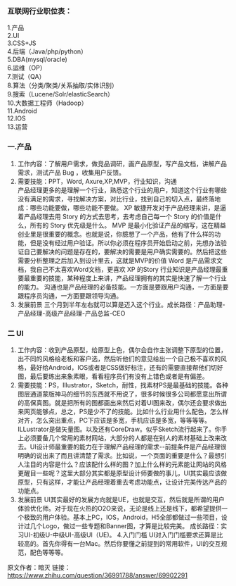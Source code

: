 ### 互联网行业职位表：  
1.产品  
2.UI  
3.CSS+JS  
4.后端（Java/php/python）  
5.DBA(mysql/oracle)  
6.运维（OP）   
7.测试（QA）  
8.算法（分类/聚类/关系抽取/实体识别）  
9.搜索（Lucene/Solr/elasticSearch）  
10.大数据工程师（Hadoop）  
11.Android  
12.IOS  
13.运营

### 一.产品
1. 工作内容：了解用户需求，做竞品调研，画产品原型，写产品文档，讲解产品需求，测试产品 Bug ，收集用户反馈。  
2. 需要技能：PPT，Word, Axure,XP,MVP，行业知识，沟通  
产品经理更多的是理解一个行业，熟悉这个行业的用户，知道这个行业有哪些没有满足的需求，寻找解决方案，对比行业，找到自己的切入点，最终落地成：哪些功能要做，哪些功能不要做。
XP 敏捷开发对于产品经理来讲，是逼着产品经理去用 Story 的方式去思考，去考虑自己每一个 Story 的价值是什么，所有的 Story 优先级是什么。
MVP 是最小化验证产品的缩写，这在精益创业里是很重要的概念。也就是说，你臆想了一个产品，他有了什么样的功能，但是没有经过用户验证。所以你必须在程序员开始启动之前，先想办法验证自己要解决的问题是存在的，要解决的需要是用户确实需要的。然后把这些需要分析整理之后加入到设计里去，这就是MVP的价值
Word 是产品需求文档，我自己不太喜欢Word文档，更喜欢 XP 的Story
行业知识是产品经理最重要最重要的技能，某种程度上来讲，产品经理拥有的其实是快速了解一个行业的能力。
沟通也是产品经理的必备技能。一方面是要跟用户沟通，一方面是要跟程序员沟通，一方面要跟领导沟通。
3. 发展前景 三个月到半年左右就可以算是迈入这个行业。成长路径：产品助理-产品经理-高级产品经理-产品总监-CEO

### 二  UI
1. 工作内容：收到产品原型，给原型上色，偶尔会自作主张调整下原型的位置，出不同的风格给老板和客户选，然后听他们的意见给出一个自己极不喜欢的风格，最好给Android，IOS或者是CSS做好标注，还有的需要直接帮他们切好图，最后要练出来象素眼，看看程序员们有没有上错色或者是有偏差。
2. 需要技能：PS，Illustrator，Sketch，耐性，找素材PS是最基础的技能。各种图层通道蒙版神马的细节的东西就不用说了，很多时候很多公司都愿意出所谓的高保真图。就是把所有的图都画出来然后对着UI图来改，偶尔还会要求做出来网页能够点，总之，PS是少不了的技能。比如什么行业用什么配色，怎么样对齐，怎么突出重点，PC下应该是多宽，手机应该是多宽，等等等等。ILLustrator是做矢量图。以及还有CoreDraw。似乎Sketch流行起来了。你手上必须要备几个常用的素材网站，大部分的人都是在别人的素材基础上改来改去。UI设计师最重要的能力在于理解产品经理的需求--前提条件是产品经理很明确的说出来了而且讲清楚了需求。比如说，一个页面的重要是什么？最想引人注目的内容是什么？应该配什么样的图？加上什么样的元素能让网站的风格更醒目一些呢？这里大部分其实都是原型设计师要做的事儿，UI其实最应该做原型，只有这样，才能让产品经理着重去考虑功能点，让设计完美传达产品的功能点。
3. 发展前景 UI其实最好的发展方向就是UE，也就是交互，然后就是所谓的用户体验优化师。对于现在火热的O2O来说，无论是线上还是线下，都希望提供一个极致的用户体验。基本上PC，IOS，Android，H5全部都做过一些项目，设计过几个Logo，做过一些专题和Banner图，才算是比较完美。
成长路径：实习UI-初级U-中级UI-高级UI（UE)。 
4.入门门槛 UI对入门门槛要求还算是比较高的。首先你得有一台Mac。然后你要懂之前提到的常用软件，UI的交互规范，配色等等等。





原文作者：暗灭
链接：https://www.zhihu.com/question/36991788/answer/69902291
